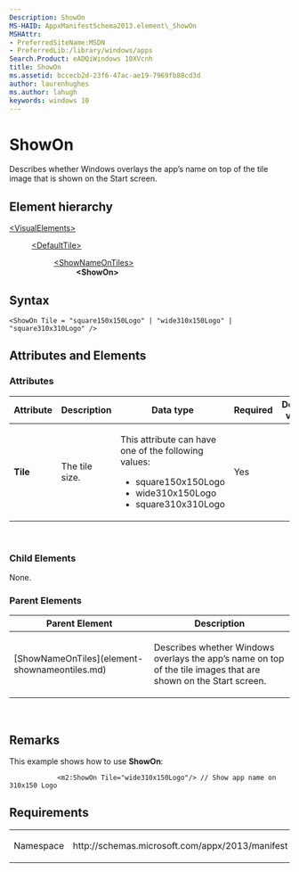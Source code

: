 ```yaml
---
Description: ShowOn
MS-HAID: AppxManifestSchema2013.element\_ShowOn
MSHAttr:
- PreferredSiteName:MSDN
- PreferredLib:/library/windows/apps
Search.Product: eADQiWindows 10XVcnh
title: ShowOn
ms.assetid: bccecb2d-23f6-47ac-ae19-7969fb88cd3d
author: laurenhughes
ms.author: lahugh
keywords: windows 10
---
```


# ShowOn

Describes whether Windows overlays the app’s name on top of the tile image that is shown on the Start screen.

## Element hierarchy

<dl>
<dt><a href="element-visualelements.md">&lt;VisualElements&gt;</a></dt>
<dd>
<dl>
<dt><a href="element-defaulttile.md">&lt;DefaultTile&gt;</a></dt>
<dd>
<dl>
<dt><a href="element-shownameontiles.md">&lt;ShowNameOnTiles&gt;</a></dt>
<dd><b>&lt;ShowOn&gt;</b></dd>
</dl>
</dd>
</dl>
</dd>
</dl>

## Syntax

``` syntax
<ShowOn Tile = "square150x150Logo" | "wide310x150Logo" | "square310x310Logo" />
```

## Attributes and Elements


### Attributes

<table>
<colgroup>
<col width="20%" />
<col width="20%" />
<col width="20%" />
<col width="20%" />
<col width="20%" />
</colgroup>
<thead>
<tr class="header">
<th>Attribute</th>
<th>Description</th>
<th>Data type</th>
<th>Required</th>
<th>Default value</th>
</tr>
</thead>
<tbody>
<tr class="odd">
<td><strong>Tile</strong></td>
<td><p>The tile size.</p></td>
<td><p>This attribute can have one of the following values:</p>
<ul>
<li>square150x150Logo</li>
<li>wide310x150Logo</li>
<li>square310x310Logo</li>
</ul></td>
<td>Yes</td>
<td></td>
</tr>
</tbody>
</table>

 

### Child Elements

None.

### Parent Elements

<table>
<colgroup>
<col width="50%" />
<col width="50%" />
</colgroup>
<thead>
<tr class="header">
<th>Parent Element</th>
<th>Description</th>
</tr>
</thead>
<tbody>
<tr class="odd">
<td>[ShowNameOnTiles](element-shownameontiles.md)</td>
<td><p>Describes whether Windows overlays the app’s name on top of the tile images that are shown on the Start screen.</p></td>
</tr>
</tbody>
</table>

 

## Remarks

This example shows how to use **ShowOn**:

``` syntax
            <m2:ShowOn Tile="wide310x150Logo"/> // Show app name on 310x150 Logo
```

## Requirements

<table>
<colgroup>
<col width="50%" />
<col width="50%" />
</colgroup>
<tbody>
<tr class="odd">
<td><p>Namespace</p></td>
<td><p>http://schemas.microsoft.com/appx/2013/manifest</p></td>
</tr>
</tbody>
</table>

 

 




